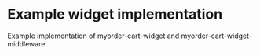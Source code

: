 # Example widget implementation
Example implementation of myorder-cart-widget and myorder-cart-widget-middleware.